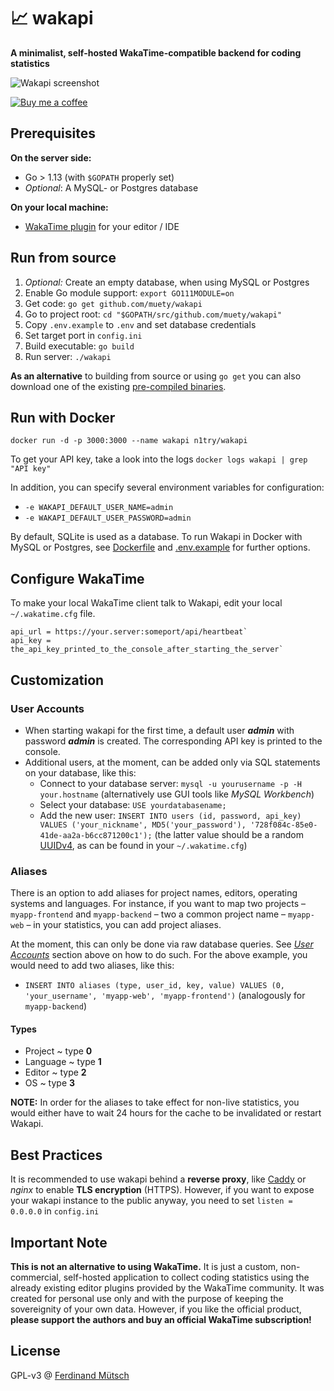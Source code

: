 # 📈 wakapi
**A minimalist, self-hosted WakaTime-compatible backend for coding statistics**

![Wakapi screenshot](https://anchr.io/i/bxQ69.png)

[![Buy me a coffee](https://www.buymeacoffee.com/assets/img/custom_images/orange_img.png)](https://buymeacoff.ee/n1try)

## Prerequisites
**On the server side:**
* Go > 1.13 (with `$GOPATH` properly set)
* _Optional_: A MySQL- or Postgres database

**On your local machine:**
* [WakaTime plugin](https://wakatime.com/plugins) for your editor / IDE

## Run from source
1. _Optional:_ Create an empty database, when using MySQL or Postgres
1. Enable Go module support: `export GO111MODULE=on`
1. Get code: `go get github.com/muety/wakapi`
1. Go to project root: `cd "$GOPATH/src/github.com/muety/wakapi"`
1. Copy `.env.example` to `.env` and set database credentials
1. Set target port in `config.ini`
1. Build executable: `go build`
1. Run server: `./wakapi`

**As an alternative** to building from source or using `go get` you can also download one of the existing [pre-compiled binaries](https://github.com/muety/wakapi/releases).

## Run with Docker
```
docker run -d -p 3000:3000 --name wakapi n1try/wakapi
```

To get your API key, take a look into the logs `docker logs wakapi | grep "API key"`

In addition, you can specify several environment variables for configuration:
* `-e WAKAPI_DEFAULT_USER_NAME=admin`
* `-e WAKAPI_DEFAULT_USER_PASSWORD=admin`

By default, SQLite is used as a database. To run Wakapi in Docker with MySQL or Postgres, see [Dockerfile](https://github.com/muety/wakapi/blob/master/Dockerfile) and [.env.example](https://github.com/muety/wakapi/blob/master/.env.example) for further options.

## Configure WakaTime
To make your local WakaTime client talk to Wakapi, edit your local `~/.wakatime.cfg` file.
```
api_url = https://your.server:someport/api/heartbeat`
api_key = the_api_key_printed_to_the_console_after_starting_the_server`
```

## Customization

### User Accounts
* When starting wakapi for the first time, a default user _**admin**_ with password _**admin**_ is created. The corresponding API key is printed to the console.
* Additional users, at the moment, can be added only via SQL statements on your database, like this:
    * Connect to your database server: `mysql -u yourusername -p -H your.hostname` (alternatively use GUI tools like _MySQL Workbench_)
    * Select your database: `USE yourdatabasename;`
    * Add the new user: `INSERT INTO users (id, password, api_key) VALUES ('your_nickname', MD5('your_password'), '728f084c-85e0-41de-aa2a-b6cc871200c1');` (the latter value should be a random [UUIDv4](https://tools.ietf.org/html/rfc4122), as can be found in your `~/.wakatime.cfg`)

### Aliases
There is an option to add aliases for project names, editors, operating systems and languages. For instance, if you want to map two projects – `myapp-frontend` and `myapp-backend` – two a common project name – `myapp-web` – in your statistics, you can add project aliases.

At the moment, this can only be done via raw database queries. See [_User Accounts_](#user-accounts) section above on how to do such.
For the above example, you would need to add two aliases, like this:

* `INSERT INTO aliases (type, user_id, key, value) VALUES (0, 'your_username', 'myapp-web', 'myapp-frontend')` (analogously for `myapp-backend`)

#### Types
* Project ~  type **0**
* Language ~  type **1**
* Editor ~ type **2**
* OS ~  type **3**

**NOTE:** In order for the aliases to take effect for non-live statistics, you would either have to wait 24 hours for the cache to be invalidated or restart Wakapi.

## Best Practices
It is recommended to use wakapi behind a **reverse proxy**, like [Caddy](https://caddyserver.com) or _nginx_ to enable **TLS encryption** (HTTPS).
However, if you want to expose your wakapi instance to the public anyway, you need to set `listen = 0.0.0.0` in `config.ini`

## Important Note
**This is not an alternative to using WakaTime.** It is just a custom, non-commercial, self-hosted application to collect coding statistics using the already existing editor plugins provided by the WakaTime community. It was created for personal use only and with the purpose of keeping the sovereignity of your own data. However, if you like the official product, **please support the authors and buy an official WakaTime subscription!**

## License
GPL-v3 @ [Ferdinand Mütsch](https://muetsch.io)

